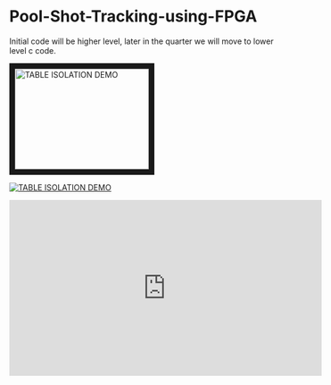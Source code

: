 # Pool-Shot-Tracking-using-FPGA
Initial code will be higher level, later in the quarter we will move to lower level c code.

<a href="https://www.youtube.com/watch?v=-fDlGlp3wvo"
target="_blank"><img src="http://img.youtube.com/vi/-fDlGlp3wvo/0.jpg" 
alt="TABLE ISOLATION DEMO" width="240" height="180" border="10" /></a>


[![TABLE ISOLATION DEMO](http://img.youtube.com/vi/-fDlGlp3wvo/0.jpg)](http://www.youtube.com/watch?v=-fDlGlp3wvo)

<iframe width="560" height="315" src="https://www.youtube.com/embed/-fDlGlp3wvo" frameborder="0" allowfullscreen></iframe>
